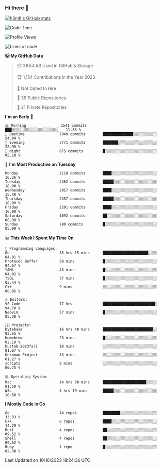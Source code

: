 ### Hi there 👋

[![h3n4l's GitHub stats](https://github-readme-stats.vercel.app/api?username=h3n4l&count_private=true&show_icons=true&theme=radical)](https://github.com/h3n4l/github-readme-stats)

<!--START_SECTION:waka-->
![Code Time](http://img.shields.io/badge/Code%20Time-1%2C608%20hrs%2038%20mins-blue)

![Profile Views](http://img.shields.io/badge/Profile%20Views-0-blue)

![Lines of code](https://img.shields.io/badge/From%20Hello%20World%20I%27ve%20Written-3.6%20million%20lines%20of%20code-blue)

**🐱 My GitHub Data** 

> 📦 364.4 kB Used in GitHub's Storage 
 > 
> 🏆 1,154 Contributions in the Year 2023
 > 
> 🚫 Not Opted to Hire
 > 
> 📜 36 Public Repositories 
 > 
> 🔑 21 Private Repositories 
 > 
**I'm an Early 🐤** 

```text
🌞 Morning                1541 commits        ███░░░░░░░░░░░░░░░░░░░░░░   11.83 % 
🌆 Daytime                7040 commits        ██████████████░░░░░░░░░░░   54.04 % 
🌃 Evening                3771 commits        ███████░░░░░░░░░░░░░░░░░░   28.95 % 
🌙 Night                  675 commits         █░░░░░░░░░░░░░░░░░░░░░░░░   05.18 % 
```
📅 **I'm Most Productive on Tuesday** 

```text
Monday                   2118 commits        ████░░░░░░░░░░░░░░░░░░░░░   16.26 % 
Tuesday                  2462 commits        █████░░░░░░░░░░░░░░░░░░░░   18.90 % 
Wednesday                2017 commits        ████░░░░░░░░░░░░░░░░░░░░░   15.48 % 
Thursday                 2357 commits        █████░░░░░░░░░░░░░░░░░░░░   18.09 % 
Friday                   2201 commits        ████░░░░░░░░░░░░░░░░░░░░░   16.90 % 
Saturday                 1092 commits        ██░░░░░░░░░░░░░░░░░░░░░░░   08.38 % 
Sunday                   780 commits         █░░░░░░░░░░░░░░░░░░░░░░░░   05.99 % 
```


📊 **This Week I Spent My Time On** 

```text
💬 Programming Languages: 
Go                       15 hrs 15 mins      █████████████████████░░░░   84.91 % 
Protocol Buffer          50 mins             █░░░░░░░░░░░░░░░░░░░░░░░░   04.67 % 
YAML                     43 mins             █░░░░░░░░░░░░░░░░░░░░░░░░   04.02 % 
TSQL                     37 mins             █░░░░░░░░░░░░░░░░░░░░░░░░   03.44 % 
C++                      9 mins              ░░░░░░░░░░░░░░░░░░░░░░░░░   00.85 % 

🔥 Editors: 
VS Code                  17 hrs              ████████████████████████░   94.70 % 
Neovim                   57 mins             █░░░░░░░░░░░░░░░░░░░░░░░░   05.30 % 

🐱‍💻 Projects: 
bytebase                 16 hrs 48 mins      ███████████████████████░░   93.55 % 
homebrew                 23 mins             █░░░░░░░░░░░░░░░░░░░░░░░░   02.19 % 
bustub-2023fall          18 mins             ░░░░░░░░░░░░░░░░░░░░░░░░░   01.67 % 
Unknown Project          13 mins             ░░░░░░░░░░░░░░░░░░░░░░░░░   01.27 % 
scripts                  8 mins              ░░░░░░░░░░░░░░░░░░░░░░░░░   00.75 % 

💻 Operating System: 
Mac                      14 hrs 38 mins      ████████████████████░░░░░   81.50 % 
WSL                      3 hrs 19 mins       █████░░░░░░░░░░░░░░░░░░░░   18.50 % 
```

**I Mostly Code in Go** 

```text
Go                       14 repos            ████████░░░░░░░░░░░░░░░░░   33.33 % 
C++                      6 repos             ████░░░░░░░░░░░░░░░░░░░░░   14.29 % 
Rust                     4 repos             ██░░░░░░░░░░░░░░░░░░░░░░░   09.52 % 
Shell                    4 repos             ██░░░░░░░░░░░░░░░░░░░░░░░   09.52 % 
Ruby                     1 repo              █░░░░░░░░░░░░░░░░░░░░░░░░   02.38 % 
```




 Last Updated on 10/10/2023 18:24:36 UTC
<!--END_SECTION:waka-->

